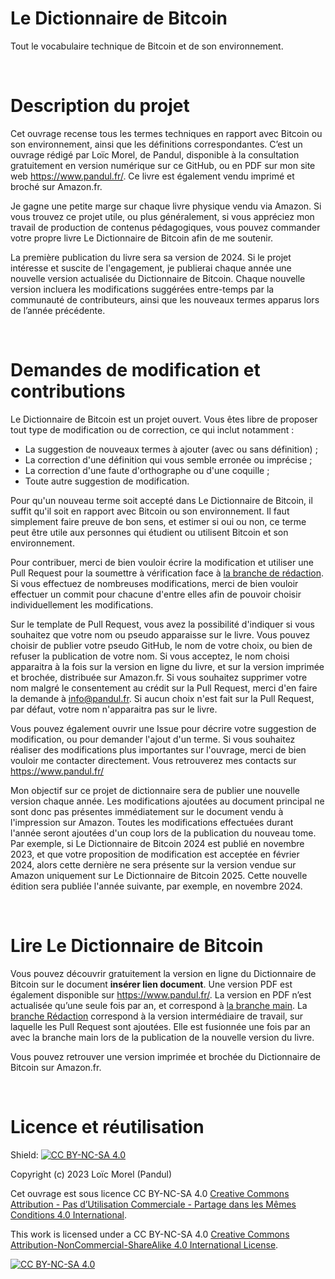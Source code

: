 # Le Dictionnaire de Bitcoin
Tout le vocabulaire technique de Bitcoin et de son environnement.

&nbsp;

# Description du projet
Cet ouvrage recense tous les termes techniques en rapport avec Bitcoin ou son environnement, ainsi que les définitions correspondantes. C’est un ouvrage rédigé par Loïc Morel, de Pandul, disponible à la consultation gratuitement en version numérique sur ce GitHub, ou en PDF sur mon site web https://www.pandul.fr/. Ce livre est également vendu imprimé et broché sur Amazon.fr.

Je gagne une petite marge sur chaque livre physique vendu via Amazon. Si vous trouvez ce projet utile, ou plus généralement, si vous appréciez mon travail de production de contenus pédagogiques, vous pouvez commander votre propre livre Le Dictionnaire de Bitcoin afin de me soutenir.

La première publication du livre sera sa version de 2024. Si le projet intéresse et suscite de l'engagement, je publierai chaque année une nouvelle version actualisée du Dictionnaire de Bitcoin. Chaque nouvelle version incluera les modifications suggérées entre-temps par la communauté de contributeurs, ainsi que les nouveaux termes apparus lors de l’année précédente.

&nbsp;

# Demandes de modification et contributions
Le Dictionnaire de Bitcoin est un projet ouvert. Vous êtes libre de proposer tout type de modification ou de correction, ce qui inclut notamment :
* La suggestion de nouveaux termes à ajouter (avec ou sans définition) ;
* La correction d'une définition qui vous semble erronée ou imprécise ;
* La correction d'une faute d'orthographe ou d'une coquille ;
* Toute autre suggestion de modification.

Pour qu'un nouveau terme soit accepté dans Le Dictionnaire de Bitcoin, il suffit qu'il soit en rapport avec Bitcoin ou son environnement. Il faut simplement faire preuve de bon sens, et estimer si oui ou non, ce terme peut être utile aux personnes qui étudient ou utilisent Bitcoin et son environnement. 

Pour contribuer, merci de bien vouloir écrire la modification et utiliser une Pull Request pour la soumettre à vérification face à [la branche de rédaction](https://github.com/LoicPandul/Dictionnaire/tree/R%C3%A9daction). Si vous effectuez de nombreuses modifications, merci de bien vouloir effectuer un commit pour chacune d'entre elles afin de pouvoir choisir individuellement les modifications.

Sur le template de Pull Request, vous avez la possibilité d'indiquer si vous souhaitez que votre nom ou pseudo apparaisse sur le livre. Vous pouvez choisir de publier votre pseudo GitHub, le nom de votre choix, ou bien de refuser la publication de votre nom. Si vous acceptez, le nom choisi apparaitra à la fois sur la version en ligne du livre, et sur la version imprimée et brochée, distribuée sur Amazon.fr. Si vous souhaitez supprimer votre nom malgré le consentement au crédit sur la Pull Request, merci d'en faire la demande à info@pandul.fr. Si aucun choix n'est fait sur la Pull Request, par défaut, votre nom n'apparaitra pas sur le livre.

Vous pouvez également ouvrir une Issue pour décrire votre suggestion de modification, ou pour demander l'ajout d'un terme. Si vous souhaitez réaliser des modifications plus importantes sur l'ouvrage, merci de bien vouloir me contacter directement. Vous retrouverez mes contacts sur https://www.pandul.fr/ 

Mon objectif sur ce projet de dictionnaire sera de publier une nouvelle version chaque année. Les modifications ajoutées au document principal ne sont donc pas présentes immédiatement sur le document vendu à l'impression sur Amazon. Toutes les modifications effectuées durant l'année seront ajoutées d'un coup lors de la publication du nouveau tome. Par exemple, si Le Dictionnaire de Bitcoin 2024 est publié en novembre 2023, et que votre proposition de modification est acceptée en février 2024, alors cette dernière ne sera présente sur la version vendue sur Amazon uniquement sur Le Dictionnaire de Bitcoin 2025. Cette nouvelle édition sera publiée l'année suivante, par exemple, en novembre 2024.

&nbsp;

# Lire Le Dictionnaire de Bitcoin
Vous pouvez découvrir gratuitement la version en ligne du Dictionnaire de Bitcoin sur le document __insérer lien document__. Une version PDF est également disponible sur https://www.pandul.fr/. La version en PDF n’est actualisée qu’une seule fois par an, et correspond à [la branche main](https://github.com/LoicPandul/Dictionnaire/tree/main). La [branche Rédaction](https://github.com/LoicPandul/Dictionnaire/tree/R%C3%A9daction) correspond à la version intermédiaire de travail, sur laquelle les Pull Request sont ajoutées. Elle est fusionnée une fois par an avec la branche main lors de la publication de la nouvelle version du livre.

Vous pouvez retrouver une version imprimée et brochée du Dictionnaire de Bitcoin sur Amazon.fr. 


&nbsp;

# Licence et réutilisation
Shield: [![CC BY-NC-SA 4.0][cc-by-nc-sa-shield]][cc-by-nc-sa]

Copyright (c) 2023 Loïc Morel (Pandul)

Cet ouvrage est sous licence CC BY-NC-SA 4.0 [Creative Commons Attribution - Pas d’Utilisation Commerciale - Partage dans les Mêmes Conditions 4.0 International][cc-by-nc-sa-fr].

This work is licensed under a CC BY-NC-SA 4.0
[Creative Commons Attribution-NonCommercial-ShareAlike 4.0 International License][cc-by-nc-sa].

[![CC BY-NC-SA 4.0][cc-by-nc-sa-image]][cc-by-nc-sa]

[cc-by-nc-sa]: http://creativecommons.org/licenses/by-nc-sa/4.0/
[cc-by-nc-sa-image]: https://licensebuttons.net/l/by-nc-sa/4.0/88x31.png
[cc-by-nc-sa-shield]: https://img.shields.io/badge/License-CC%20BY--NC--SA%204.0-lightgrey.svg
[cc-by-nc-sa-fr]: https://creativecommons.org/licenses/by-nc-sa/4.0/deed.fr
